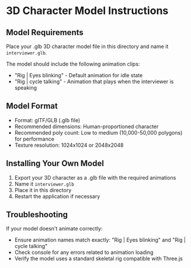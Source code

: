 # 3D Character Model Instructions

## Model Requirements

Place your .glb 3D character model file in this directory and name it `interviewer.glb`.

The model should include the following animation clips:
- "Rig | Eyes blinking" - Default animation for idle state
- "Rig | cycle talking" - Animation that plays when the interviewer is speaking

## Model Format

- Format: glTF/GLB (.glb file)
- Recommended dimensions: Human-proportioned character
- Recommended poly count: Low to medium (10,000-50,000 polygons) for performance
- Texture resolution: 1024x1024 or 2048x2048

## Installing Your Own Model

1. Export your 3D character as a .glb file with the required animations
2. Name it `interviewer.glb`
3. Place it in this directory
4. Restart the application if necessary

## Troubleshooting

If your model doesn't animate correctly:
- Ensure animation names match exactly: "Rig | Eyes blinking" and "Rig | cycle talking"
- Check console for any errors related to animation loading
- Verify the model uses a standard skeletal rig compatible with Three.js 